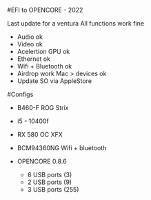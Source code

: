#EFI to OPENCORE  - 2022

Last update for a ventura
All functions work fine
  - Audio ok
  - Video ok
  - Acelertion GPU ok
  - Ethernet ok
  - Wifi + Bluetooth ok
  - Airdrop work Mac > devices ok
  - Update SO via AppleStore


#Configs
  - B460-F ROG Strix
  - i5 - 10400f
  - RX 580 OC XFX
  - BCM94360NG Wifi + bluetooth
 
- OPENCORE 0.8.6

  - 6 USB ports (3)
  - 2 USB ports (9)
  - 3 USB ports (255)

